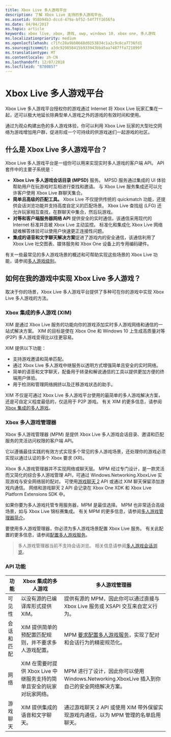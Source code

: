 ```yaml
---
title: Xbox Live 多人游戏平台
description: 了解 Xbox Live 支持的多人游戏平台。
ms.assetid: 958b94b3-dccd-479a-bf52-54f7ff1656fa
ms.date: 04/04/2017
ms.topic: article
keywords: xbox live, xbox, 游戏, uwp, windows 10, xbox one, 多人游戏
ms.localizationpriority: medium
ms.openlocfilehash: c71fc28a9bb8668d0253834c1a2c9c6ca7736fd1
ms.sourcegitcommit: a3dc929858415b933943bba5aa7487ffa721899f
ms.translationtype: MT
ms.contentlocale: zh-CN
ms.lasthandoff: 12/07/2018
ms.locfileid: "8780857"
---
```

# <a name="xbox-live-multiplayer-platform"></a>Xbox Live 多人游戏平台

Xbox Live 多人游戏平台授权你的游戏通过 Internet 将 Xbox Live 玩家汇集在一起，还可以极大地延长除典型单人游戏之外的游戏的有效时间和使用。

通过为观众构建出色的多人游戏体验，你可以利用 Xbox Live 玩家的大型社交网络为游戏增加用户群，促进形成一个可持续的供游戏迷们一起游戏的社区。


## <a name="what-is-the-xbox-live-multiplayer-platform"></a>什么是 Xbox Live 多人游戏平台？

Xbox Live 多人游戏平台是一组你可以用来实现实时多人游戏的客户端 API。 API 套件中的主要子系统是：

-   **Xbox Live 多人游戏会话目录 (MPSD)** 服务。 MPSD 服务通过集成的 UI 体验帮助用户在玩游戏时互相进行查找和邀请。 与 Xbox Live 服务集成还可以允许客户使用 Xbox Live 群聊天集合。
-   **简单且高级的匹配工具。** Xbox Live 不仅提供传统的 quickmatch 功能，还提供会话浏览功能并支持高度自定义的匹配场景。 Xbox Live 查找组 (LFG) 还允许玩家相互查找，在群聊天中集合，然后玩游戏。
-   **对等和客户端服务器网络 API** 提供安全的实时通信，该通信采用现代的 Internet 标准并且被 Xbox Live 主动监控。 标准化和集成化 Xbox Live 网络疑难解答体验可以使用户快速更正连接性问题。  
-   **集成的语音和文字聊天解决方案**促进了游戏内的安全通信，该通信利用了 Xbox Live 社交图表、媒体服务和 Xbox One 设备上的专用编码硬件。

有关一些最常见的多人游戏场景的概述和可帮助实现这些场景的 Xbox Live 功能，请参阅[多人游戏级别](multiplayer-scenarios.md)。

## <a name="how-can-i-implement-xbox-live-multiplayer-in-my-game"></a>如何在我的游戏中实现 Xbox Live 多人游戏？
取决于你的场景，Xbox Live 多人游戏平台提供了多种可在你的游戏中实现 Xbox Live 多人游戏的方法。

### <a name="xbox-integrated-multiplayer-xim"></a>Xbox 集成的多人游戏 (XIM)
XIM 是通过 Xbox Live 服务的功能向你的游戏添加实时多人游戏网络和通信的一站式解决方案。 XIM 的目标是使在 Xbox One 和 Windows 10 上生成高质量对等 (P2P) 多人游戏变得比以往更容易。

XIM 提供以下功能：
- 支持游戏邀请和简单匹配。
- 通过 Xbox Live 多人游戏中继服务以透明方式增强简单且安全的实时网络。
- 简单的语音和文字聊天，配备用于转录和解说通信的工具以提供更加方便的终端用户体验。
- 用于检测和管理网络拥挤以及迁移游戏状态的助手。

XIM 不仅是可通过 Xbox Live 多人游戏平台使用的最简单的多人游戏解决方案，还是可自定义程度最低的，仅适用于 P2P 游戏。 有关 XIM 的更多信息，请参阅 [Xbox 集成的多人游戏](xbox-integrated-multiplayer.md)。

### <a name="xbox-multiplayer-manager"></a>Xbox 多人游戏管理器
Xbox 多人游戏管理器 (MPM) 是提供 Xbox Live 多人游戏会话目录、邀请和匹配服务的灵活访问权限的客户端 API。

它以遵循最佳实践的有效方式实现多个常见的多人游戏场景，还处理你的游戏必须实现以通过认证的多个 Xbox 要求 (XR)。

Xbox 多人游戏管理器并不实现网络或聊天层。 MPM 经过专门设计，是一款灵活而又简化的综合多人游戏管理 API，可通过 Windows.Networking.XboxLive 实现游戏与安全网络层的配对。 可使用[游戏聊天 2](chat/game-chat-2-overview.md) API 或通过 XIM 聊天保留添加游戏内通信。 网络和游戏聊天 2 API 会记录在 Xbox One XDK 和 Xbox Live Platform Extensions SDK 中。

如果你要为多人游戏托管专用服务器，MPM 是最佳选择。 MPM 也非常适合高级场景，如与 Xbox Live 锦标赛集成。 有关 MPM 的更多信息，请参阅[多人游戏管理器简介](multiplayer-manager/multiplayer-manager-api-overview.md)。

要使用多人游戏管理器，你必须为多人游戏场景配置 Xbox Live 服务。 有关此配置的更多信息，请参阅[配置多人游戏服务](service-configuration/configure-the-multiplayer-service.md)。

>多人游戏管理器当前不支持会话浏览。 相关信息请参阅[多人游戏会话浏览](session-browse.md)。

### <a name="api-capabilites"></a>API 功能

功能 | Xbox 集成的多人游戏| 多人游戏管理器
--  | -- | --
可见性 |  以没有源的已编译库形式提供 XIM。  | 提供有源的 MPM，因此你可以通过直接与 Xbox Live 服务或 XSAPI 交互来自定义行为。
会话和匹配 | XIM 提供简单的预配置匹配规则，并不要求多人游戏配置。 | MPM [要求配置多人游戏服务](service-configuration/configure-the-multiplayer-service.md)，实现了配对和会话行为的精密规范化。
网络 | XIM 在需要时提供 Xbox Live 中继服务支持的简单且安全的玩家对玩家网络。 | MPM 进行了设计，因此你可以使用 Windows.Networking.XboxLive 插入到你自己的安全网络解决方案。
游戏聊天 | XIM 提供集成的语音和文字聊天。 | 通过游戏聊天 2 API 或使用 XIM 带外保留实现游戏内通信，以为 MPM 管理的名单启用聊天。
